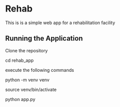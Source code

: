 # Rehab

This is is a simple web app for a rehabilitation facility

## Running the Application

Clone the repository

cd rehab_app

execute the following commands

python -m venv venv

source venv/bin/activate

python app.py
